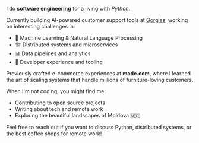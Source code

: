I do **software engineering** for a living with _Python_.

Currently building AI-powered customer support tools at [Gorgias](https://gorgias.com/), working on interesting challenges in:
- 🤖 Machine Learning & Natural Language Processing
- 🏗️ Distributed systems and microservices
- 📊 Data pipelines and analytics
- 🚀 Developer experience and tooling

Previously crafted e-commerce experiences at **made.com**, where I learned the art of scaling systems that handle millions of furniture-loving customers.

When I'm not coding, you might find me:
- Contributing to open source projects
- Writing about tech and remote work
- Exploring the beautiful landscapes of Moldova 🇲🇩

Feel free to reach out if you want to discuss Python, distributed systems, or the best coffee shops for remote work!
